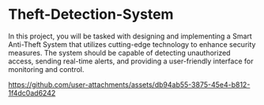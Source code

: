 # Theft-Detection-System
In this project, you will be tasked with designing and implementing a Smart Anti-Theft System that utilizes cutting-edge technology to enhance security measures. The system should be capable of detecting unauthorized access, sending real-time alerts, and providing a user-friendly interface for monitoring and control.

https://github.com/user-attachments/assets/db94ab55-3875-45e4-b812-1f4dc0ad6242

